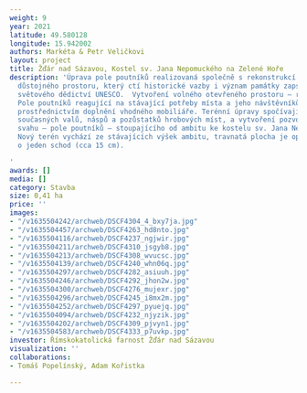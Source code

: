 ```yaml
---
weight: 9
year: 2021
latitude: 49.580128
longitude: 15.942002
authors: Markéta & Petr Veličkovi
layout: project
title: Žďár nad Sázavou, Kostel sv. Jana Nepomuckého na Zelené Hoře
description: 'Úprava pole poutníků realizovaná společně s rekonstrukcí kostela. Vytvoření
  důstojného prostoru, který ctí historické vazby i význam památky zapsané na seznam
  světového dědictví UNESCO.  Vytvoření volného otevřeného prostoru – reminiscence
  Pole poutníků reagující na stávající potřeby místa a jeho návštěvníků například
  prostřednictvím doplnění vhodného mobiliáře. Terénní úpravy spočívají ve srovnání
  současných valů, náspů a pozůstatků hrobových míst, a vytvoření pozvolného travnatého
  svahu – pole poutníků – stoupajícího od ambitu ke kostelu sv. Jana Nepomuckého.
  Nový terén vychází ze stávajících výšek ambitu, travnatá plocha je oproti němu zapuštěna
  o jeden schod (cca 15 cm).

'
awards: []
media: []
category: Stavba
size: 0,41 ha
price: ''
images:
- "/v1635504242/archweb/DSCF4304_4_bxy7ja.jpg"
- "/v1635504457/archweb/DSCF4263_hd8nto.jpg"
- "/v1635504116/archweb/DSCF4237_ngjwir.jpg"
- "/v1635504211/archweb/DSCF4310_jsgyb8.jpg"
- "/v1635504213/archweb/DSCF4308_wvucsc.jpg"
- "/v1635504139/archweb/DSCF4240_whn06q.jpg"
- "/v1635504297/archweb/DSCF4282_asiuuh.jpg"
- "/v1635504246/archweb/DSCF4292_jhon2w.jpg"
- "/v1635504300/archweb/DSCF4276_mujexr.jpg"
- "/v1635504296/archweb/DSCF4245_i8mx2m.jpg"
- "/v1635504252/archweb/DSCF4297_pyuejq.jpg"
- "/v1635504094/archweb/DSCF4232_njyzik.jpg"
- "/v1635504202/archweb/DSCF4309_pjvyn1.jpg"
- "/v1635504583/archweb/DSCF4333_p7uvkp.jpg"
investor: Římskokatolická farnost Žďár nad Sázavou
visualization: ''
collaborations:
- Tomáš Popelínský, Adam Kořistka

---
```

